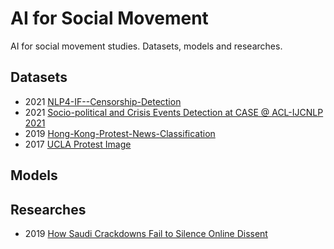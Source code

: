 # AI for Social Movement

AI for social movement studies. Datasets, models and researches.

## Datasets

- 2021 [NLP4-IF--Censorship-Detection](https://gitlab.com/NLP4IF/nlp4-if-censorship-detection)
- 2021 [Socio-political and Crisis Events Detection at CASE @ ACL-IJCNLP 2021](https://github.com/emerging-welfare/case-2021-shared-task)
- 2019 [Hong-Kong-Protest-News-Classification](https://github.com/Junchi0905/Hong-Kong-Protest-News-Classification)
- 2017 [UCLA Protest Image](https://github.com/wondonghyeon/protest-detection-violence-estimation)

## Models

## Researches

- 2019 [How Saudi Crackdowns Fail to Silence Online Dissent](https://www.cambridge.org/core/journals/american-political-science-review/article/abs/how-saudi-crackdowns-fail-to-silence-online-dissent/1BA13DF8FD5D04EC181BCD4D1055254B)
